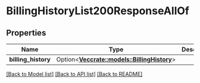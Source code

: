 # BillingHistoryList200ResponseAllOf

## Properties

Name | Type | Description | Notes
------------ | ------------- | ------------- | -------------
**billing_history** | Option<[**Vec<crate::models::BillingHistory>**](billing_history.md)> |  | [optional]

[[Back to Model list]](../README.md#documentation-for-models) [[Back to API list]](../README.md#documentation-for-api-endpoints) [[Back to README]](../README.md)



